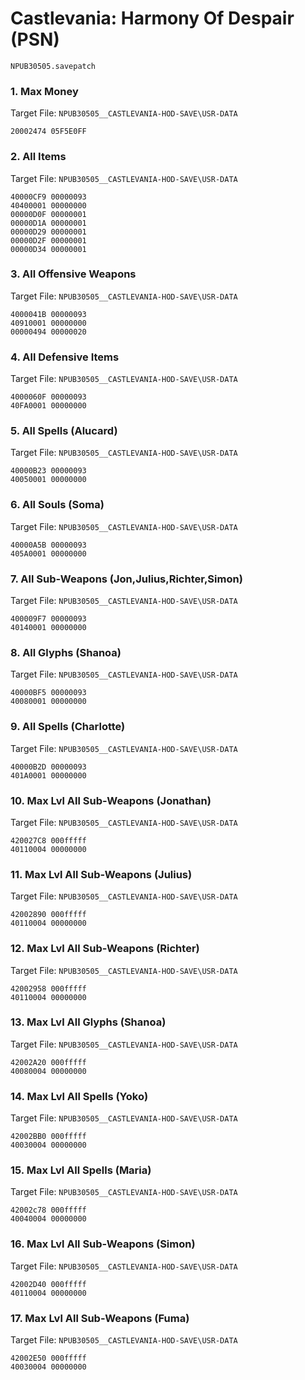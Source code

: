 #  Castlevania: Harmony Of Despair (PSN) 

`NPUB30505.savepatch`

### 1. Max Money

Target File: `NPUB30505__CASTLEVANIA-HOD-SAVE\USR-DATA`

```
20002474 05F5E0FF
```

### 2. All Items

Target File: `NPUB30505__CASTLEVANIA-HOD-SAVE\USR-DATA`

```
40000CF9 00000093
40400001 00000000
00000D0F 00000001
00000D1A 00000001
00000D29 00000001
00000D2F 00000001
00000D34 00000001
```

### 3. All Offensive Weapons

Target File: `NPUB30505__CASTLEVANIA-HOD-SAVE\USR-DATA`

```
4000041B 00000093
40910001 00000000
00000494 00000020
```

### 4. All Defensive Items

Target File: `NPUB30505__CASTLEVANIA-HOD-SAVE\USR-DATA`

```
4000060F 00000093
40FA0001 00000000
```

### 5. All Spells (Alucard)

Target File: `NPUB30505__CASTLEVANIA-HOD-SAVE\USR-DATA`

```
40000B23 00000093
40050001 00000000
```

### 6. All Souls (Soma)

Target File: `NPUB30505__CASTLEVANIA-HOD-SAVE\USR-DATA`

```
40000A5B 00000093
405A0001 00000000
```

### 7. All Sub-Weapons (Jon,Julius,Richter,Simon)

Target File: `NPUB30505__CASTLEVANIA-HOD-SAVE\USR-DATA`

```
400009F7 00000093
40140001 00000000
```

### 8. All Glyphs (Shanoa)

Target File: `NPUB30505__CASTLEVANIA-HOD-SAVE\USR-DATA`

```
40000BF5 00000093
40080001 00000000
```

### 9. All Spells (Charlotte)

Target File: `NPUB30505__CASTLEVANIA-HOD-SAVE\USR-DATA`

```
40000B2D 00000093
401A0001 00000000
```

### 10. Max Lvl All Sub-Weapons (Jonathan)

Target File: `NPUB30505__CASTLEVANIA-HOD-SAVE\USR-DATA`

```
420027C8 000fffff
40110004 00000000
```

### 11. Max Lvl All Sub-Weapons (Julius)

Target File: `NPUB30505__CASTLEVANIA-HOD-SAVE\USR-DATA`

```
42002890 000fffff
40110004 00000000
```

### 12. Max Lvl All Sub-Weapons (Richter)

Target File: `NPUB30505__CASTLEVANIA-HOD-SAVE\USR-DATA`

```
42002958 000fffff
40110004 00000000
```

### 13. Max Lvl All Glyphs (Shanoa)

Target File: `NPUB30505__CASTLEVANIA-HOD-SAVE\USR-DATA`

```
42002A20 000fffff
40080004 00000000
```

### 14. Max Lvl All Spells (Yoko)

Target File: `NPUB30505__CASTLEVANIA-HOD-SAVE\USR-DATA`

```
42002BB0 000fffff
40030004 00000000
```

### 15. Max Lvl All Spells (Maria)

Target File: `NPUB30505__CASTLEVANIA-HOD-SAVE\USR-DATA`

```
42002c78 000fffff
40040004 00000000
```

### 16. Max Lvl All Sub-Weapons (Simon)

Target File: `NPUB30505__CASTLEVANIA-HOD-SAVE\USR-DATA`

```
42002D40 000fffff
40110004 00000000
```

### 17. Max Lvl All Sub-Weapons (Fuma)

Target File: `NPUB30505__CASTLEVANIA-HOD-SAVE\USR-DATA`

```
42002E50 000fffff
40030004 00000000
```

